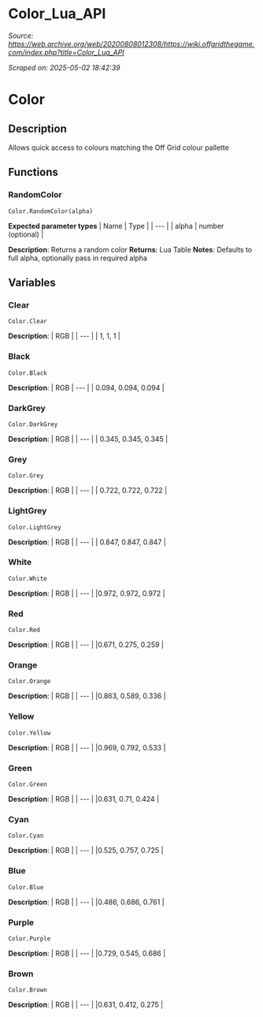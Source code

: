 # Color_Lua_API

*Source: https://web.archive.org/web/20200808012308/https://wiki.offgridthegame.com/index.php?title=Color_Lua_API*

*Scraped on: 2025-05-02 18:42:39*


# Color
## Description
Allows quick access to colours matching the Off Grid colour pallette
## Functions
### RandomColor
```
Color.RandomColor(alpha)
```
**Expected parameter types**
| Name | Type |
| --- |
| alpha | number (optional) |

**Description**: Returns a random color
**Returns**: Lua Table
**Notes**: Defaults to full alpha, optionally pass in required alpha
## Variables
### Clear
```
Color.Clear
```
**Description**:
| RGB |
| --- |
|  1, 1, 1 |
### Black
```
Color.Black
```
**Description**:
 | RGB |
 --- |
|   0.094, 0.094, 0.094 |
### DarkGrey
```
Color.DarkGrey
```
**Description**:
| RGB |
| --- |
| 0.345, 0.345, 0.345 |
### Grey
```
Color.Grey
```
**Description**:
| RGB |
| --- |
| 0.722, 0.722, 0.722 |
### LightGrey
```
Color.LightGrey
```
**Description**:
| RGB |
| --- |
| 0.847, 0.847, 0.847 |
### White
```
Color.White
```
**Description**:
| RGB |
| --- |
|0.972, 0.972, 0.972 |
### Red
```
Color.Red
```
**Description**:
| RGB |
| --- |
|0.671, 0.275, 0.259 |
### Orange
```
Color.Orange
```
**Description**:
| RGB |
| --- |
|0.863, 0.589, 0.336 |
### Yellow
```
Color.Yellow
```
**Description**:
| RGB |
| --- |
|0.969, 0.792, 0.533 |
### Green
```
Color.Green
```
**Description**:
| RGB |
| --- |
|0.631, 0.71, 0.424 |
### Cyan
```
Color.Cyan
```
**Description**:
| RGB |
| --- |
|0.525, 0.757, 0.725 |
### Blue
```
Color.Blue
```
**Description**:
| RGB |
| --- |
|0.486, 0.686, 0.761 |
### Purple
```
Color.Purple
```
**Description**:
| RGB |
| --- |
|0.729, 0.545, 0.686 |
### Brown
```
Color.Brown
```
**Description**:
| RGB |
| --- |
|0.631, 0.412, 0.275 |